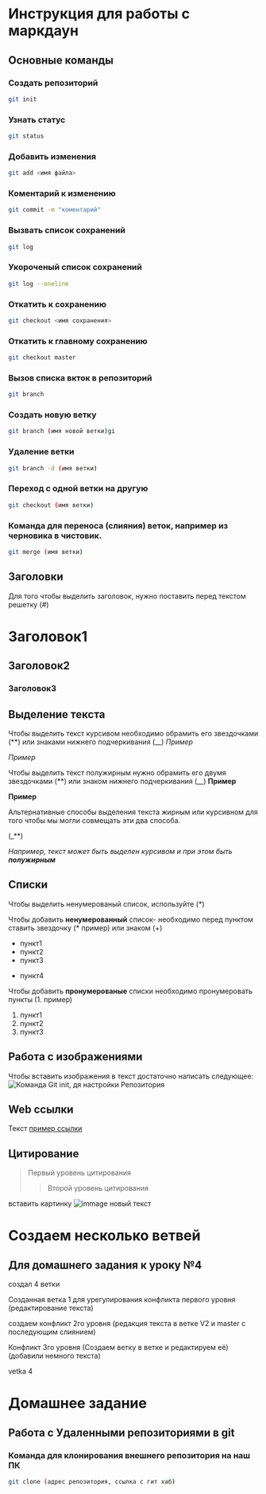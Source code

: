 # Инструкция для работы с маркдаун

## Основные команды

### Создать репозиторий
```sh
git init
```
### Узнать статус
```sh
git status
```

### Добавить изменения
```sh
git add <имя файла>
```

### Коментарий к изменению
```sh
git commit -m "коментарий"
```

### Вызвать список сохранений 
```sh
git log
```

### Укороченый список сохранений
```sh
git log --oneline
```

### Откатить к сохранению
```sh
git checkout <имя сохранения>
```
### Откатить к главному сохранению
```sh
git checkout master
```

### Вызов списка вкток в репозиторий
```sh
git branch
```

### Создать новую ветку
```sh
git branch (имя новой ветки)gi
```

### Удаление ветки
```sh
git branch -d (имя ветки)
```

### Переход с одной ветки на другую
```sh
git checkout (имя ветки)
```

### Команда для переноса (слияния) веток, например из черновика в чистовик.
```sh
git merge (имя ветки)
```


## Заголовки

Для того чтобы выделить заголовок, нужно поставить перед текстом решетку (#)

# Заголовок1
## Заголовок2
### Заголовок3


## Выделение текста
 Чтобы выделить текст курсивом необходимо обрамить его звездочками (**) или знаками нижнего подчеркивания (__)
 *Пример*
 
 _Пример_

 Чтобы выделить текст полужирным нужно обрамить его двумя звездочками  (**) или знаком нижнего подчеркивания (__)
 **Пример**

 __Пример__

 Альтернативные способы выделения текста жирным или курсивном для того чтобы мы могли совмещать эти два способа.
 
(_**)
  
 _Например, текст может быть выделен курсивом и при этом быть **полужирным**_

## Списки
Чтобы выделить ненумерованый список, используйте (*)

Чтобы добавить **ненумерованный** список- необходимо перед пунктом ставить звездочку (* пример) или знаком (+)
* пункт1
* пункт2
* пункт3
+ пункт4

Чтобы добавить  **пронумерованые** списки необходимо пронумеровать пункты
(1. пример)
1. пункт1
2. пункт2
3. пункт3


## Работа с изображениями

Чтобы вставить изображения в текст достаточно написать следующее:
![Команда Git init, дя настройки Репозитория](photo_5276180393730627459_y.jpg)

## Web ссылки

Текст [пример ссылки](http.example.com "Всплывающая подсказка")

## Цитирование

> Первый уровень цитирования
>> Второй уровень цитирования

вставить картинку
![immage](image.png)
новый текст



# Создаем несколько ветвей
## Для домашнего задания к уроку №4

создал 4 ветки

Созданная ветка 1 для урегулирования конфликта первого уровня (редактирование текста)

создаем конфликт 2го уровня (редакция текста в ветке V2 и master с последующим слиянием)

Конфликт 3го уровня (Создаем ветку в ветке и редактируем её) (добавили немного текста)

vetka 4

# Домашнее задание
## Работа с Удаленными репозиториями в git

### Команда для клонирования внешнего репозитория на наш ПК
```sh
git clone (адрес репозитория, ссылка с гит хаб)
```